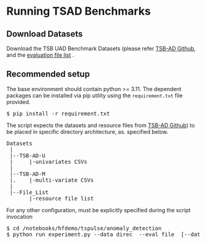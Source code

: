 # Running TSAD Benchmarks

## Download Datasets
Download the TSB UAD Benchmark Datasets (please refer [TSB-AD Github](https://github.com/TheDatumOrg/TSB-AD), and the [evaluation file list](https://github.com/TheDatumOrg/TSB-AD/tree/main/Datasets) . 

## Recommended setup
The base environment should contain python >= 3.11. The dependent packages can be installed via pip utility using the `requirement.txt` file provided.
<pre>
$ pip install -r requirement.txt
</pre> 

The script expects the datasets and resource files from [TSB-AD Github](https://github.com/TheDatumOrg/TSB-AD)) to be placed in specific directory architecture, as. specified below. 
<pre>
Datasets
 |
 |--TSB-AD-U
 |     |-univariates CSVs
 |
 |--TSB-AD-M
 |.    |-multi-variate CSVs
 |
 |--File_List
       |-resource file list 
</pre>

For any other configuration, must be explicitly specified during the script invocation

<pre>
$ cd <PATH TO GRANITE-TSFM CLONE DIRECTORY>/notebooks/hfdemo/tspulse/anomaly_detection
$ python run_experiment.py --data_direc <PATH TO CSVs> --eval_file <PATH TO EVAL FILES> [--dataset <DATASET NAME>] [--mode <ANOMALY DETECTION MODE>]
</pre>


